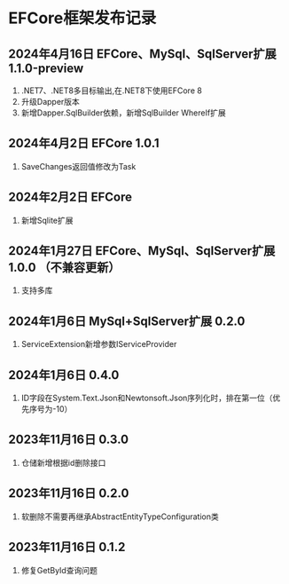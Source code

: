 # EFCore框架发布记录

## 2024年4月16日 EFCore、MySql、SqlServer扩展 1.1.0-preview

1. .NET7、.NET8多目标输出,在.NET8下使用EFCore 8
2. 升级Dapper版本
3. 新增Dapper.SqlBuilder依赖，新增SqlBuilder WhereIf扩展

## 2024年4月2日 EFCore 1.0.1

1. SaveChanges返回值修改为Task<int>

## 2024年2月2日 EFCore

1. 新增Sqlite扩展

## 2024年1月27日 EFCore、MySql、SqlServer扩展 1.0.0 （不兼容更新）

1. 支持多库

## 2024年1月6日 MySql+SqlServer扩展 0.2.0

1. ServiceExtension新增参数IServiceProvider

## 2024年1月6日 0.4.0

1. ID字段在System.Text.Json和Newtonsoft.Json序列化时，排在第一位（优先序号为-10）

## 2023年11月16日 0.3.0

1. 仓储新增根据id删除接口

## 2023年11月16日 0.2.0

1. 软删除不需要再继承AbstractEntityTypeConfiguration类

## 2023年11月16日 0.1.2

1. 修复GetById查询问题
